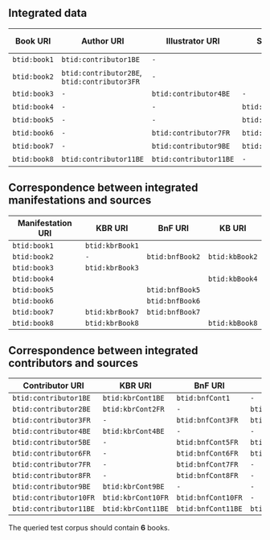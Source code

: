 
## Integrated data

| Book URI      | Author URI                                    | Illustrator URI        | Scenarist URI          | In corpus? | 
|---------------|-----------------------------------------------|------------------------|------------------------|------------|
| `btid:book1`  | `btid:contributor1BE  `                       | `-`                    |                        | Yes        |
| `btid:book2`  | `btid:contributor2BE`, `btid:contributor3FR`  | `-`                    |                        | Yes        |
| `btid:book3`  | `-`                                           | `btid:contributor4BE`  | `-`                    | Yes        |
| `btid:book4`  | `-`                                           | `-`                    | `btid:contributor5BE`  | Yes        |
| `btid:book5`  | `-`                                           | `-`                    | `btid:contributor6FR`  | No         |
| `btid:book6`  | `-`                                           | `btid:contributor7FR`  | `btid:contributor8FR`  | No         |
| `btid:book7`  | `-`                                           | `btid:contributor9BE`  | `btid:contributor10FR` | Yes        |
| `btid:book8`  | `btid:contributor11BE`                        | `btid:contributor11BE` | `-`                    | Yes        |

## Correspondence between integrated manifestations and sources

| Manifestation URI      | KBR URI            | BnF URI            | KB URI           |
|------------------------|--------------------|--------------------|------------------|
| `btid:book1`           | `btid:kbrBook1`    |                    |                  |
| `btid:book2`           | `-`                | `btid:bnfBook2`    | `btid:kbBook2`   |
| `btid:book3`           | `btid:kbrBook3`    |                    |                  |
| `btid:book4`           |                    |                    | `btid:kbBook4`   |
| `btid:book5`           |                    | `btid:bnfBook5`    |                  |
| `btid:book6`           |                    | `btid:bnfBook6`    |                  |
| `btid:book7`           | `btid:kbrBook7`    | `btid:bnfBook7`    |                  |
| `btid:book8`           | `btid:kbrBook8`    |                    | `btid:kbBook8`   |

## Correspondence between integrated contributors and sources

| Contributor URI        | KBR URI            | BnF URI            | KB URI           |
|------------------------|--------------------|--------------------|------------------|
| `btid:contributor1BE`  | `btid:kbrCont1BE`  | `btid:bnfCont1`    | `-`              |
| `btid:contributor2BE`  | `btid:kbrCont2FR`  | `-`                | `btid:kbCont2BE` |
| `btid:contributor3FR`  | `-`                | `btid:bnfCont3FR`  | `btid:kbCont3`   |
| `btid:contributor4BE`  | `btid:kbrCont4BE`  | `-`                | `-`              |
| `btid:contributor5BE`  | `-`                | `btid:bnfCont5FR`  | `btid:kbCont5BE` |
| `btid:contributor6FR`  | `-`                | `btid:bnfCont6FR`  | `btid:kbCont6FR` |
| `btid:contributor7FR`  | `-`                | `btid:bnfCont7FR`  | `-`              |
| `btid:contributor8FR`  | `-`                | `btid:bnfCont8FR`  | `-`              |
| `btid:contributor9BE`  | `btid:kbrCont9BE`  | `-`                | `-`              |
| `btid:contributor10FR` | `btid:kbrCont10FR` | `btid:bnfCont10FR` | `-`              |
| `btid:contributor11BE` | `btid:kbrCont11BE` | `btid:bnfCont11BE` | `btid:kbCont11`  |

The queried test corpus should contain **6** books.

